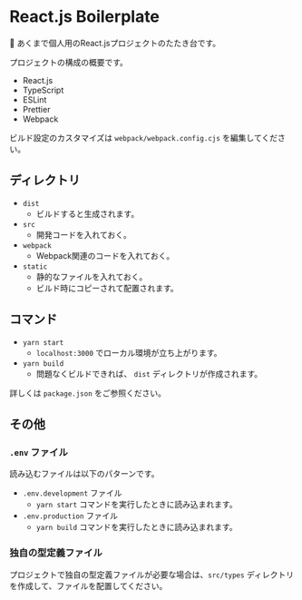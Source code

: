 # React.js Boilerplate

🚧 あくまで個人用のReact.jsプロジェクトのたたき台です。

プロジェクトの構成の概要です。

- React.js
- TypeScript
- ESLint
- Prettier
- Webpack

ビルド設定のカスタマイズは `webpack/webpack.config.cjs` を編集してください。

## ディレクトリ

- `dist`
  - ビルドすると生成されます。
- `src`
  - 開発コードを入れておく。
- `webpack`
  - Webpack関連のコードを入れておく。
- `static`
  - 静的なファイルを入れておく。
  - ビルド時にコピーされて配置されます。

## コマンド

- `yarn start`
  - `localhost:3000` でローカル環境が立ち上がります。
- `yarn build`
  - 問題なくビルドできれば、 `dist` ディレクトリが作成されます。

詳しくは `package.json` をご参照ください。

## その他

### `.env` ファイル

読み込むファイルは以下のパターンです。

- `.env.development` ファイル
  - `yarn start` コマンドを実行したときに読み込まれます。
- `.env.production` ファイル
  - `yarn build` コマンドを実行したときに読み込まれます。

### 独自の型定義ファイル

プロジェクトで独自の型定義ファイルが必要な場合は、`src/types` ディレクトリを作成して、ファイルを配置してください。
